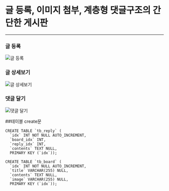 # 글 등록, 이미지 첨부, 계층형 댓글구조의 간단한 게시판

---

### 글 등록
![글 등록](https://user-images.githubusercontent.com/36690237/103134406-5fe8f800-46f4-11eb-8e32-f4a0b518b080.gif)


### 글 상세보기
![글 상세보기](https://user-images.githubusercontent.com/36690237/103134414-67a89c80-46f4-11eb-91f5-f9632963426c.gif)


### 댓글 달기
![댓글 달기](https://user-images.githubusercontent.com/36690237/103134388-36c86780-46f4-11eb-9d87-50e488064dfc.gif)


##테이블 create문
```
CREATE TABLE `tb_reply` (
  `idx` INT NOT NULL AUTO_INCREMENT,
  `board_idx` INT,
  `reply_idx` INT,
  `contents` TEXT NULL,
  PRIMARY KEY (`idx`));

CREATE TABLE `tb_board` (
  `idx` INT NOT NULL AUTO_INCREMENT,
  `title` VARCHAR(255) NULL,
  `contents` TEXT NULL,
  `image` VARCHAR(255) NULL,
  PRIMARY KEY (`idx`));
  ```
